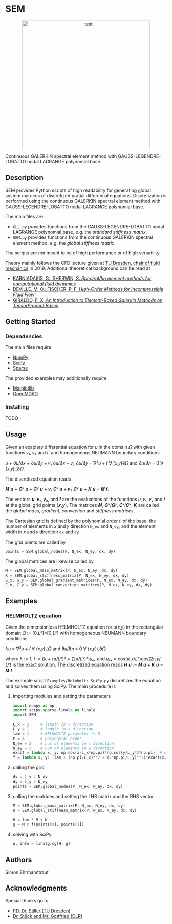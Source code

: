 # SEM

<p align="center">
    <img src="https://raw.githubusercontent.com/SEhrm/SEM/matrixFree/Examples/Stokes_SciPy.png" width="400" height="400" alt="test"/>
</p>
Continuous GALERKIN spectral element method with GAUSS-LEGENDRE-LOBATTO nodal LAGRANGE polynomial base.

## Description

SEM provides Python scripts of high readability for generating global system matrices of discretized partial differential equations.
Discretization is performed using the continuous GALERKIN spectral element method with GAUSS-LEGENDRE-LOBATTO nodal LAGRANGE polynomial base.

The  main files are
* `GLL.py` provides functions from the GAUSS-LEGENDRE-LOBATTO nodal LAGRANGE polynomial base, e.g. the _standard stiffness matrix_.
* `SEM.py` provides functions from the continuous GALERKIN spectral element method, e.g. the _global stiffness matrix_

The scripts are _not_ meant to be of high performance or of high versatility.

Theory mainly follows the CFD lecture given at [TU Dresden, chair of fluid mechanics](https://tu-dresden.de/ing/maschinenwesen/ism/psm) in 2019.
Additional theoretical background can be read at
* [ KARNIADAKIS, G.; SHERWIN, S. _Spectral/hp element methods for computational
fluid dynamics_](https://doi.org/https://doi.org/10.1093/acprof:oso/9780198528692.001.0001)
* [DEVILLE, M. O.; FISCHER, P. F. _High-Order Methods for Incompressible Fluid Flow_](https://doi.org/https://doi.org/10.1017/CBO9780511546792)
* [GIRALDO, F. X. _An Introduction to Element-Based Galerkin Methods on TensorProduct Bases_](https://doi.org/https://doi.org/10.1007/978-3-030-55069-1)


## Getting Started

### Dependencies
The main files require
* [NumPy](https://www.numpy.org)
* [SciPy](https://scipy.org/)
* [Sparse](https://github.com/pydata/sparse)

The provided examples may additionally require
* [Matplotlib](https://matplotlib.org/)
* [OpenMDAO](https://openmdao.org/)

### Installing

TODO

## Usage

Given an exaplary differential equation for 𝑢 in the domain 𝛺 with given functions 𝑣₁, 𝑣₂ and 𝑓, and homogeneous NEUMANN boundary conditions

𝑢 + ∂𝑢/∂𝑥 + ∂𝑢/∂𝑦 + 𝑣₁ ∂𝑢/∂𝑥 + 𝑣₂ ∂𝑢/∂𝑦 = ∇²𝑢 + 𝑓 ∀ (𝑥,𝑦)∈𝛺 and ∂𝑢/∂𝑛 = 0 ∀ (𝑥,𝑦)∈∂𝛺.

The discretized equation reads

𝑴 𝒖 + 𝑮ˣ 𝒖 + 𝑮ʸ 𝒖 + 𝒗₁ 𝑪ˣ 𝒖 + 𝒗₂ 𝑪ʸ 𝒖 + 𝑲 𝒖 = 𝑴 𝒇.

The vectors 𝒖, 𝒗₁, 𝒗₂, and 𝒇 are the evaluations of the functions 𝑢, 𝑣₁, 𝑣₂ and 𝑓 at the global grid points (𝒙,𝒚).
The matrices 𝑴, 𝑮ˣ/𝑮ʸ, 𝑪ˣ/𝑪ʸ, 𝑲 are called the _global mass_, _gradient_, _convection_ and _stiffness matrices_.

The Cartesian grid is defined by the polynomial order `P` of the base,
the number of elements in 𝑥 and 𝑦 direction `N_ex` and `N_ey`, 
and the element width in 𝑥 and 𝑦 direction `dx` and `dy`

The grid points are called by
```python
points = SEM.global_nodes(P, N_ex, N_ey, dx, dy)
```

The global matrices are likewise called by
```python
M = SEM.global_mass_matrix(P, N_ex, N_ey, dx, dy)
K = SEM.global_stiffness_matrix(P, N_ex, N_ey, dx, dy)
G_x, G_y = SEM.global_gradient_matrices(P, N_ex, N_ey, dx, dy)
C_x, C_y = SEM.global_convection_matrices(P, N_ex, N_ey, dx, dy)
```

## Examples

### HELMHOLTZ equation

Given the dimensionless HELMHOLTZ equation for 𝑢(𝑥,𝑦) in the rectangular domain 𝛺 := [0,𝐿ˣ]×[0,𝐿ʸ] with homogeneous NEUMANN boundary conditions

λ𝑢 = ∇²𝑢 + 𝑓 ∀ (𝑥,𝑦)∈𝛺 and ∂𝑢/∂𝑛 = 0 ∀ (𝑥,𝑦)∈∂𝛺,

where λ := 1, 𝑓 := (λ + (π/𝐿ˣ)² + (2π/𝐿ʸ)²)𝑢ₑₓ and
𝑢ₑₓ = cos(π 𝑥/𝐿ˣ)cos(2π 𝑦/𝐿ʸ) is the exact solution.
The discretized equation reads 𝑯 𝒖 := 𝑴 𝒖 + 𝑲 𝒖 = 𝑴 𝒇.

The example script `Examples/Helmholtz_SciPy.py` discretizes the equation and solves them using SciPy.
The main procedure is
1. importing modules and setting the parameters

    ```python
    import numpy as np
    import scipy.sparse.linalg as linalg
    import SEM   
 
    L_x = 2     # length in x direction
    L_y = 1     # length in y direction
    lam = 1     # HELMHOLTZ parameter != 0
    P = 4       # polynomial order
    N_ex = 2    # num of elements in x direction
    N_ey = 3    # num of elements in y direction
    exact = lambda x, y: np.cos(x/L_x*np.pi)*np.cos(y/L_y*2*np.pi)  # exact solution
    f = lambda x, y: (lam + (np.pi/L_x)**2 + (2*np.pi/L_y)**2)*exact(x, y)  # f(x,y)
    ```
    
1. calling the grid

    ```python
    dx = L_x / N_ex
    dy = L_y / N_ey
    points = SEM.global_nodes(P, N_ex, N_ey, dx, dy)
    ```
    
1. calling the matrices and setting the LHS matrix and the RHS vector
    
    ```python
    M = SEM.global_mass_matrix(P, N_ex, N_ey, dx, dy)
    K = SEM.global_stiffness_matrix(P, N_ex, N_ey, dx, dy)
 
    H = lam * M + K
    g = M @ f(points[0], points[1])
    ```
    
1. solving with SciPy
    
    ```python
    u, info = linalg.cg(H, g)
    ```

## Authors

Simon Ehrmanntraut

## Acknowledgments

Special thanks go to

* [PD. Dr. Stiller (TU Dresden)](https://tu-dresden.de/ing/maschinenwesen/ism/psm/die-professur/beschaeftigte/pd-dr-ing-habil-joerg-stiller)
* [Dr. Stück and Mr. Gottfried (DLR)](https://www.dlr.de/sp/en/desktopdefault.aspx/tabid-12176/21361_read-53975/)